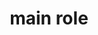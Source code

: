 ---
{
  "title": "main role",
  "description": "The main content of a document.",
  "category": "aria",
  "keywords": [
    "main role"
  ],
  "last_test_date": "2022-01-23",
  "test_results_url": "https://a11ysupport.io/tech/aria/main_role",
  "test_url": "https://a11ysupport.io/tech/aria/main_role",
  "stats": {
    "jaws": {
      "chrome": {
        "97": "y"
      },
      "edge": {
        "97": "y"
      },
      "firefox": {
        "96": "y"
      }
    },
    "narrator": {
      "edge": {
        "97": "a"
      }
    },
    "nvda": {
      "chrome": {
        "97": "y"
      },
      "edge": {
        "97": "y"
      },
      "firefox": {
        "96": "y"
      }
    },
    "talkback": {
      "and_chr": {
        "96": "a"
      }
    },
    "vo_ios": {
      "ios_saf": {
        "15.1": "y"
      }
    },
    "vo_macos": {
      "safari": {
        "15.1": "y"
      }
    }
  },
  "links": {
    "ARIA spec for main": "https://www.w3.org/TR/wai-aria-1.1/#main"
  }
}
---